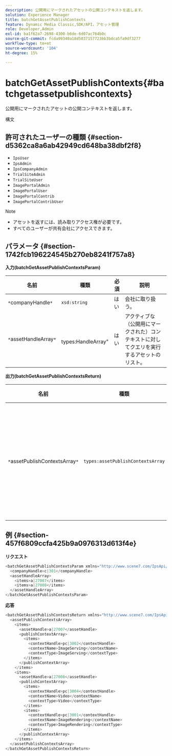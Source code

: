 ```yaml
---
description: 公開用にマークされたアセットの公開コンテキストを返します。
solution: Experience Manager
title: batchGetAssetPublishContexts
feature: Dynamic Media Classic,SDK/API，アセット管理
role: Developer,Admin
exl-id: ba1f62a7-2698-4300-b6de-6d07ac764b0c
source-git-commit: fcda99340a18d5037157723bb3bdca5fa9df3277
workflow-type: tm+mt
source-wordcount: '104'
ht-degree: 15%

---
```


# batchGetAssetPublishContexts{#batchgetassetpublishcontexts}

公開用にマークされたアセットの公開コンテキストを返します。

構文

## 許可されたユーザーの種類 {#section-d5362ca8a6ab42949cd648ba38dbf2f8}

* `IpsUser`
* `IpsAdmin`
* `IpsCompanyAdmin`
* `TrialSiteAdmin`
* `TrialSiteUser`
* `ImagePortalAdmin`
* `ImagePortalUser`
* `ImagePortalContrib`
* `ImagePortalContribUser`

>[!NOTE]
>
>* アセットを返すには、読み取りアクセス権が必要です。
>* すべてのユーザーが共有会社にアクセスできます。

>



## パラメータ {#section-1742fcb196224545b270eb8241f757a8}

**入力(batchGetAssetPublishContextsParam)**

| 名前 | 種類 | 必須 | 説明 |
|---|---|---|---|
| `*`companyHandle`*` | `xsd:string` | はい | 会社に取り扱う。 |
| `*`assetHandleArray`*` | ` `types:HandleArray&quot; | はい | アクティブな（公開用にマークされた）コンテキストに対してクエリを実行するアセットのリスト。 |

**出力(batchGetAssetPublishContextsReturn)**

| 名前 | 種類 | 必須 | 説明 |
|---|---|---|---|
| `*`assetPublishContextsArray`*` | `types:assetPublishContextsArray` | はい | 各アセットが公開用にマークされる公開コンテキストの配列。 |

## 例 {#section-457f6809ccfa425b9a0976313d613f4e}

**リクエスト**

```java
<batchGetAssetPublishContextsParam xmlns="http://www.scene7.com/IpsApi/xsd/2011-11-04">
  <companyHandle>c|301</companyHandle>
  <assetHandleArray>
    <items>a|27007</items>
    <items>a|27008</items>
  </assetHandleArray>
</batchGetAssetPublishContextsParam>
```

**応答**

```java
<batchGetAssetPublishContextsReturn xmlns="http://www.scene7.com/IpsApi/xsd/2011-11-04">
  <assetPublishContextsArray>
    <items>
      <assetHandle>a|27007</assetHandle>
      <publishContextArray>
        <items>
          <contextHandle>pc|3002</contextHandle>
          <contextName>ImageServing</contextName>
          <contextType>ImageServing</contextType>
        </items>
      </publishContextArray>
    </items>
    <items>
      <assetHandle>a|27008</assetHandle>
      <publishContextArray>
        <items>
          <contextHandle>pc|3004</contextHandle>
          <contextName>Video</contextName>
          <contextType>Video</contextType>
        </items>
        <items>
          <contextHandle>pc|3001</contextHandle>
          <contextName>ImageRendering</contextName>
          <contextType>ImageRendering</contextType>
        </items>
      </publishContextArray>
    </items>
  </assetPublishContextsArray>
</batchGetAssetPublishContextsReturn>
```
